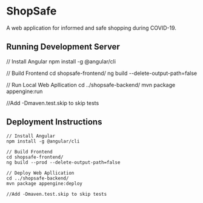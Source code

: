 # ShopSafe
A web application for informed and safe shopping during COVID-19.

## Running Development Server
// Install Angular
npm install -g @angular/cli

// Build Frontend
cd shopsafe-frontend/
ng build --delete-output-path=false

// Run Local Web Apllication 
cd ../shopsafe-backend/
mvn package appengine:run 

//Add -Dmaven.test.skip to skip tests

## Deployment Instructions
```
// Install Angular
npm install -g @angular/cli

// Build Frontend
cd shopsafe-frontend/
ng build --prod --delete-output-path=false

// Deploy Web Apllication 
cd ../shopsafe-backend/
mvn package appengine:deploy

//Add -Dmaven.test.skip to skip tests
